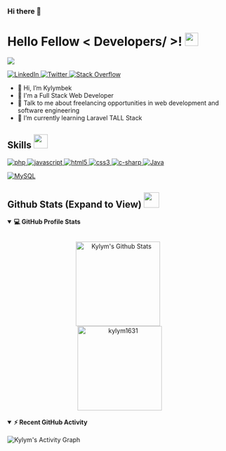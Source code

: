 ### Hi there 👋

<h1> Hello Fellow < Developers/ >! <img src = "https://raw.githubusercontent.com/MartinHeinz/MartinHeinz/master/wave.gif" width="30px" height="30px"> </h1>
<p align='center'>
</p>

<p>
  <a href="https://github.com/DenverCoder1/readme-typing-svg">
	  <img src="https://readme-typing-svg.herokuapp.com?&font=IBM+Plex+Sans&color=abcdef&size=20&lines=Welcome+to+my+GitHub+Profile!;I'm+a+Full+Stack+Web+Developer;I'm+a+Computer+Science+engineer" />
	</a>
</p>

   <a href="https://www.linkedin.com/in/kylymbek-mazaripov-b84381216/" target="_blank">
    <img alt="LinkedIn" src="https://img.shields.io/badge/LinkedIn-0077B5?style=for-the-badge&logo=linkedin&logoColor=white">
  </a>   
  <a href="https://twitter.com/KMazaripov" target="_blank">
    <img alt="Twitter" src="https://img.shields.io/badge/Twitter-00ccff?style=for-the-badge&logo=twitter&logoColor=white">
  </a>
   <a href="https://stackoverflow.com/users/15554427/kylymbek-mazaripov" target="_blank">
    <img alt="Stack Overflow" src="https://img.shields.io/badge/Stack_Overflow-FE7A16?style=for-the-badge&logo=stack-overflow&logoColor=white" >
  </a>  
   
 

- 👋 Hi, I’m Kylymbek
- 💼 I'm a Full Stack Web Developer
- 💬 Talk to me about freelancing opportunities in web development and software engineering
- 🌱 I’m currently learning Laravel TALL Stack

<h2> Skills <img src = "https://media2.giphy.com/media/QssGEmpkyEOhBCb7e1/giphy.gif?cid=ecf05e47a0n3gi1bfqntqmob8g9aid1oyj2wr3ds3mg700bl&rid=giphy.gif" width="32px" height="32px"> </h2>

  <a href="https://www.php.net" target="_blank"> 
    <img alt="php" src="https://img.shields.io/badge/Php-474A8A?style=for-the-badge&logo=php&logoColor=white">
  </a>
  
  <a href="https://www.javascript.com/" target="_blank"> 
    <img alt="javascript" src="https://img.shields.io/badge/javascript-%23323330.svg?style=for-the-badge&logo=javascript&logoColor=%23F7DF1E">
  </a>
  
  <a href="https://html5.org/" target="_blank"> 
    <img alt="html5" src="https://img.shields.io/badge/html5-%23E34F26.svg?style=for-the-badge&logo=html5&logoColor=white">
  </a>
  <a href="https://www.w3.org/Style/CSS/Overview.en.html" target="_blank"> 
    <img alt="css3" src="https://img.shields.io/badge/css3-%231572B6.svg?style=for-the-badge&logo=css3&logoColor=white">
  </a>
  
  <a href="https://docs.microsoft.com/en-us/dotnet/csharp/" target="_blank"> 
    <img alt="c-sharp" src="https://img.shields.io/badge/c%23-%23239120.svg?style=for-the-badge&logo=c-sharp&logoColor=white">
  </a>
  <a href="https://www.java.com" target="_blank"> 
    <img alt="Java" src="https://img.shields.io/badge/Java-ED8B00?style=for-the-badge&logo=java&logoColor=white">
  </a>
  
  
   
<a href="https://www.mysql.com/"><img alt="MySQL" src="https://img.shields.io/badge/Microsoft%20SQL%20Server-CC2927?style=for-the-badge&logo=microsoft%20sql%20server&logoColor=white"></a>

   

<h2> Github Stats (Expand to View) <img src = "https://i.pinimg.com/originals/65/c4/f4/65c4f452571be1261e9c623f7da488ac.gif" width="35px" height="35px"> </h2>

<details open> 
  <summary><b>💻 GitHub Profile Stats</b></summary>
  <br/>
  <p align="center">
    <img alt="Kylym's Github Stats" src="https://github-readme-stats-ruby-one.vercel.app/api?username=kylym1631&show_icons=true&count_private=true&theme=algolia" height="192px"/>
<br/>
  &nbsp;
	  <img src="https://github-readme-stats-ruby-one.vercel.app/api/top-langs?username=kylym1631&show_icons=true&locale=en&layout=compact&theme=algolia" alt="kylym1631" height="192px"/>
  <br/>
  </p>
</details>


<details open>
  <summary><b>⚡ Recent GitHub Activity</b></summary>
  <br/>
   <img alt="Kylym's Activity Graph" src="https://activity-graph.herokuapp.com/graph?username=kylym1631&custom_title=Kylym's%20Contribution%20Graph&theme=react-dark" />
  <br/>

</details>

<br/>



